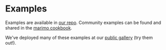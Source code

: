 # Examples

Examples are available in [our repo](https://github.com/marimo-team/marimo/tree/main/examples).
Community examples can be found and shared in the
[marimo cookbook](https://github.com/marimo-team/cookbook).

We've deployed many of these examples at our
[public gallery](https://marimo.io/@public) (try them out!).
